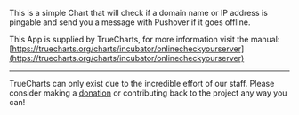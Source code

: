 This is a simple Chart that will check if a domain name or IP address is pingable and send you a message with Pushover if it goes offline.

This App is supplied by TrueCharts, for more information visit the manual: [https://truecharts.org/charts/incubator/onlinecheckyourserver](https://truecharts.org/charts/incubator/onlinecheckyourserver)

---

TrueCharts can only exist due to the incredible effort of our staff.
Please consider making a [donation](https://truecharts.org/sponsor) or contributing back to the project any way you can!
